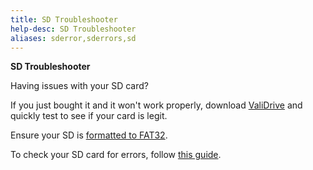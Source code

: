 ```yaml
---
title: SD Troubleshooter
help-desc: SD Troubleshooter
aliases: sderror,sderrors,sd
---
```


**SD Troubleshooter**

Having issues with your SD card?

If you just bought it and it won't work properly, download [ValiDrive](https://www.grc.com/files/validrive.exe) and quickly test to see if your card is legit.

Ensure your SD is [formatted to FAT32](https://wiki.hacks.guide/wiki/Formatting_an_SD_card).

To check your SD card for errors, follow [this guide](https://wiki.hacks.guide/wiki/Checking_SD_card_integrity).
